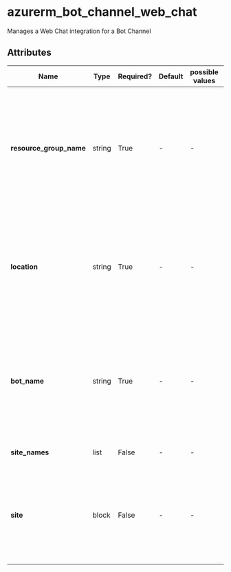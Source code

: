 # azurerm_bot_channel_web_chat

Manages a Web Chat integration for a Bot Channel

## Attributes

| Name | Type | Required? | Default  | possible values | Description |
| ---- | ---- | --------- | -------- | ----------- | ----------- |
| **resource_group_name** | string | True | -  |  -  | The name of the resource group where the Web Chat Channel should be created. Changing this forces a new resource to be created. | 
| **location** | string | True | -  |  -  | Specifies the supported Azure location where the resource exists. Changing this forces a new resource to be created. | 
| **bot_name** | string | True | -  |  -  | The name of the Bot Resource this channel will be associated with. Changing this forces a new resource to be created. | 
| **site_names** | list | False | -  |  -  | A list of Web Chat Site names. | 
| **site** | block | False | -  |  -  | A site represents a client application that you want to connect to your bot. One or more `site` blocks. | 

